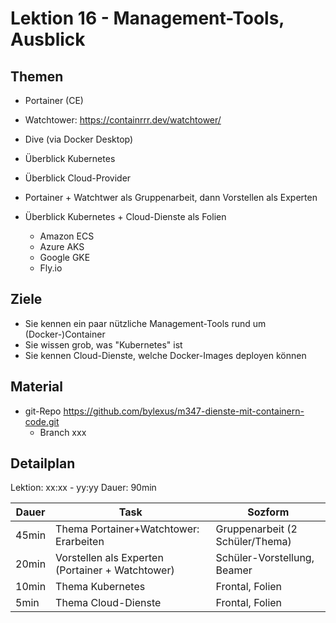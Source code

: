 # Lektion 16 - Management-Tools, Ausblick

## Themen

* Portainer (CE)
* Watchtower: https://containrrr.dev/watchtower/
* Dive (via Docker Desktop)
* Überblick Kubernetes
* Überblick Cloud-Provider

* Portainer + Watchtwer als Gruppenarbeit, dann Vorstellen als Experten
* Überblick Kubernetes + Cloud-Dienste als Folien
  * Amazon ECS
  * Azure AKS
  * Google GKE
  * Fly.io


## Ziele

- Sie kennen ein paar nützliche Management-Tools rund um (Docker-)Container
- Sie wissen grob, was "Kubernetes" ist
- Sie kennen Cloud-Dienste, welche Docker-Images deployen können

## Material

- git-Repo https://github.com/bylexus/m347-dienste-mit-containern-code.git
  - Branch xxx


## Detailplan


Lektion: xx:xx - yy:yy
Dauer: 90min

| Dauer | Task                                             | Sozform                         |
| ----- | ------------------------------------------------ | ------------------------------- |
| 45min | Thema Portainer+Watchtower: Erarbeiten           | Gruppenarbeit (2 Schüler/Thema) |
| 20min | Vorstellen als Experten (Portainer + Watchtower) | Schüler-Vorstellung, Beamer     |
| 10min | Thema Kubernetes                                 | Frontal, Folien                 |
| 5min  | Thema Cloud-Dienste                              | Frontal, Folien                 |

